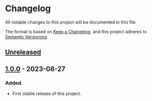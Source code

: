 # Changelog

All notable changes to this project will be documented in this file.

The format is based on [Keep a Changelog](https://keepachangelog.com/en/1.0.0/),
and this project adheres to [Semantic Versioning](https://semver.org/spec/v2.0.0.html).

## [Unreleased]

## [1.0.0] - 2023-08-27

### Added

* First stable release of this project.

[Unreleased]: https://github.com/ofabel/pytm-skeleton/compare/v1.0.0...HEAD

[1.0.0]: https://github.com/ofabel/pytm-skeleton/releases/tag/v1.0.0
